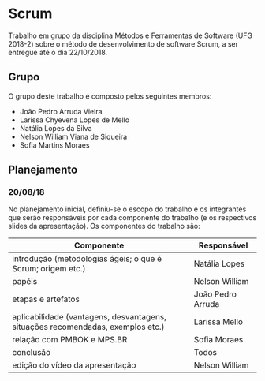 # Scrum

Trabalho em grupo da disciplina Métodos e Ferramentas de Software (UFG 2018-2) sobre o método de desenvolvimento de software Scrum, a ser entregue até o dia 22/10/2018.

## Grupo

O grupo deste trabalho é composto pelos seguintes membros:

- João Pedro Arruda Vieira
- Larissa Chyevena Lopes de Mello
- Natália Lopes da Silva
- Nelson William Viana de Siqueira
- Sofia Martins Moraes

## Planejamento

### 20/08/18

No planejamento inicial, definiu-se o escopo do trabalho e os integrantes que serão responsáveis por cada componente do trabalho (e os respectivos slides da apresentação). Os componentes do trabalho são:

| Componente | Responsável |
|---|---|
| introdução (metodologias ágeis; o que é Scrum; origem etc.) | Natália Lopes |
| papéis | Nelson William |
| etapas e artefatos | João Pedro Arruda |
| aplicabilidade (vantagens, desvantagens, situações recomendadas, exemplos etc.) | Larissa Mello |
| relação com PMBOK e MPS.BR | Sofia Moraes |
| conclusão | Todos |
| edição do vídeo da apresentação | Nelson William |
